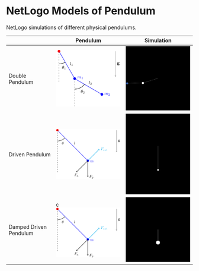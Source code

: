 # NetLogo Models of Pendulum
NetLogo simulations of different physical pendulums.

| | Pendulum               | Simulation            |
|-|------------------------|-----------------------|
| Double Pendulum | <img src="double-pendulum.png" width="300"/> | <img src="double-simulation.gif" width="300"/> |
| Driven Pendulum | <img src="damped-driven-pendulum.png" width="300"/> | <img src="driven-simulation.gif" width="300"/> |
| Damped Driven Pendulum |c<img src="damped-driven-pendulum.png" width="300"/> | <img src="chaotic-simulation.gif" width="300"/> |
